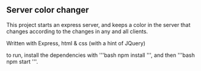 ## Server color changer
This project starts an express server, and keeps a color in the server that changes according to the changes in any and all clients.

Written with Express, html & css (with a hint of JQuery)

to run, install the dependencies with '''bash npm install ''', and then '''bash npm start '''.